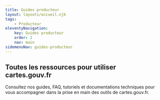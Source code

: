 ```yaml
---
title: Guides producteur
layout: layouts/accueil.njk
tags:
    - Producteur
eleventyNavigation:
    key: Guides producteur
    order: 2
    nav: main
sidemenuNav: guides-producteur
---
```


## Toutes les ressources pour utiliser cartes.gouv.fr

Consultez nos guides, FAQ, tutoriels et documentations techniques pour vous accompagner dans la prise en main des outils de cartes.gouv.fr.

